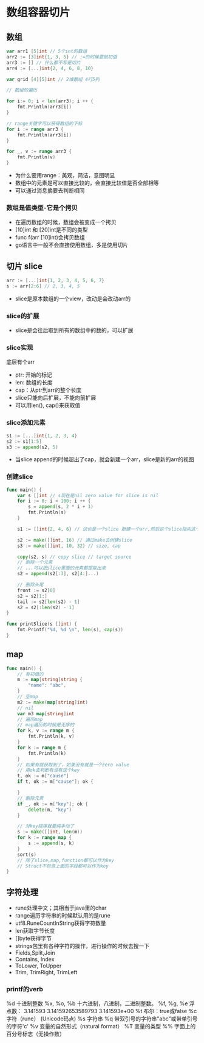 # 数组容器切片

## 数组
```go
var arr1 [5]int // 5个int的数组
arr2 := [3]int{1, 3, 5} // :=的时候要赋初值
arr3 := [] // 什么都不写是切片
arr4 := [...]int{2, 4, 6, 8, 10}

var grid [4][5]int // 2维数组 4行5列

// 数组的遍历

for i:= 0; i < len(arr3); i ++ {
    fmt.Println(arr3[i])
}

// range关键字可以获得数组的下标
for i := range arr3 {
    fmt.Println(arr3[i])
}

for _, v := range arr3 {
    fmt.Println(v)
}
```

- 为什么要用range：美观，简洁，意图明显
- 数组中的元素是可以直接比较的，会直接比较值是否全部相等
- 可以通过消息摘要去判断相同

### 数组是值类型-它是个拷贝

- 在遍历数组的时候，数组会被变成一个拷贝
- [10]int 和 [20]int是不同的类型
- func f(arr [10]int)会拷贝数组
- go语言中一般不会直接使用数组，多是使用切片


## 切片 slice
```go
arr := [...]int{1, 2, 3, 4, 5, 6, 7}
s := arr[2:6] // 2, 3, 4, 5
```

- slice是原本数组的一个view，改动是会改动arr的

### slice的扩展
- slice是会往后取到所有的数组中的数的，可以扩展

### slice实现
底层有个arr

- ptr: 开始的标记
- len: 数组的长度
- cap：从ptr到arr的整个长度
- slice只能向后扩展，不能向前扩展
- 可以用len(), cap()来获取值

### slice添加元素
```go
s1 := [...]int{1, 2, 3, 4}
s2 := s1[1:5]
s3 := append(s2, 5)
```

- 当slice append的时候超出了cap，就会新建一个arr，slice是新的arr的视图

### 创建slice
```go
func main() {
    var s []int // s现在是nil zero value for slice is nil
    for i := 0; i < 100; i ++ {
        s = append(s, 2 * i + 1)
        fmt.Println(s)
    }

    s1 := []int{2, 4, 6} // 这也是一个slice 新建一个arr,然后这个slice指向这个arr

    s2 := make([]int, 16) // 通过make去创建slice
    s3 := make([]int, 10, 32) // size, cap

    copy(s2, s) // copy slice // target source
    // 删除一个元素
    // ...可以把slice里面的元素都提取出来
    s2 = append(s2[:3], s2[4:]...)

    // 删除头尾
    front := s2[0]
    s2 = s2[1:]
    tail := s2[len(s2) - 1]
    s2 = s2[:len(s2) - 1]
}

func printSlice(s []int) {
    fmt.Printf("%d, %d \n", len(s), cap(s))
}
```

## map

```go
func main() {
    // 有初值的
    m := map[string]string {
        "name": "abc",
    }
    // 空map
    m2 := make(map[string]int)
    // nil
    var m3 map[string]int
    // 遍历map
    // map遍历的时候是无序的
    for k, v := range m {
        fmt.Println(k, v)
    }
    for k := range m {
        fmt.Println(k)
    }
    // 如果有就获取到了，如果没有就是一个zero value
    // 用ok去判断有没有这个key
    t, ok := m["cause"]
    if t, ok := m["cause"]; ok {

    }
    // 删除元素
    if _, ok := m["key"]; ok {
        delete(m, "key")
    }

    // 对key排序就要纯手动了
    s := make([]int, len(m))
    for k := range map {
        s := append(s, k)
    }
    sort(s)
    // 除了slice,map,function都可以作为key
    // Struct不包含上面的字段都可以作为key
}
```
## 字符处理

- rune处理中文；其相当于java里的char
- range遍历字符串的时候默认用的是rune
- utf8.RuneCountInString获得字符数量
- len获取字节长度
- []byte获得字节
- strings包里有各种字符的操作，进行操作的时候去搜一下
- Fields,Split,Join
- Contains, Index
- ToLower, ToUpper
- Trim, TrimRight, TrimLeft

### printf的verb

%d          十进制整数
%x, %o, %b  十六进制，八进制，二进制整数。
%f, %g, %e  浮点数： 3.141593 3.141592653589793 3.141593e+00
%t          布尔：true或false
%c          字符（rune） (Unicode码点)
%s          字符串
%q          带双引号的字符串"abc"或带单引号的字符'c'
%v          变量的自然形式（natural format）
%T          变量的类型
%%          字面上的百分号标志（无操作数）
